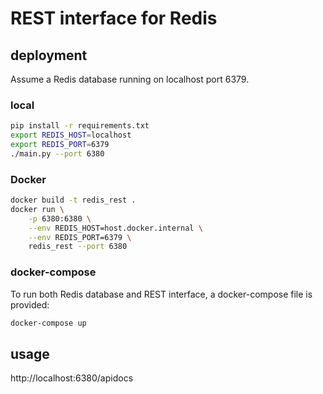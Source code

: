 # REST interface for Redis

## deployment

Assume a Redis database running on localhost port 6379.

### local

```bash
pip install -r requirements.txt
export REDIS_HOST=localhost
export REDIS_PORT=6379
./main.py --port 6380
```

### Docker

```bash
docker build -t redis_rest .
docker run \
    -p 6380:6380 \
    --env REDIS_HOST=host.docker.internal \
    --env REDIS_PORT=6379 \
    redis_rest --port 6380
```

### docker-compose

To run both Redis database and REST interface, a docker-compose file is provided:

```bash
docker-compose up
```

## usage

http://localhost:6380/apidocs